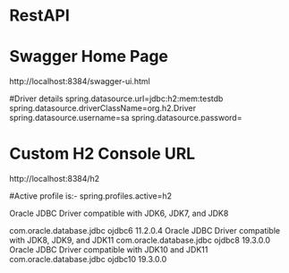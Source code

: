 # RestAPI

Swagger Home Page
===================================
http://localhost:8384/swagger-ui.html 

#Driver details
spring.datasource.url=jdbc:h2:mem:testdb
spring.datasource.driverClassName=org.h2.Driver
spring.datasource.username=sa
spring.datasource.password=
 
# Custom H2 Console URL
http://localhost:8384/h2

#Active profile is:-
spring.profiles.active=h2


Oracle JDBC Driver compatible with JDK6, JDK7, and JDK8

<dependency>
  <groupId>com.oracle.database.jdbc</groupId>
  <artifactId>ojdbc6</artifactId>
  <version>11.2.0.4</version>
</dependency>
Oracle JDBC Driver compatible with JDK8, JDK9, and JDK11

<dependency>
  <groupId>com.oracle.database.jdbc</groupId>
  <artifactId>ojdbc8</artifactId>
  <version>19.3.0.0</version>
</dependency>
Oracle JDBC Driver compatible with JDK10 and JDK11

<dependency>
  <groupId>com.oracle.database.jdbc</groupId>
  <artifactId>ojdbc10</artifactId>
  <version>19.3.0.0</version>
</dependency>